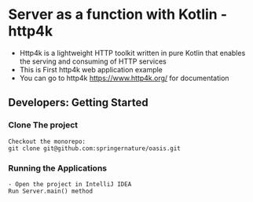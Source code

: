 # Server as a function with Kotlin - http4k

- Http4k is a lightweight HTTP toolkit written in pure Kotlin that enables the serving and consuming of HTTP services 
- This is First http4k web application example
- You can go to  http4k https://www.http4k.org/ for documentation

## Developers: Getting Started

### Clone The project
```
Checkout the monorepo:
git clone git@github.com:springernature/oasis.git
```

### Running the Applications
```
- Open the project in IntelliJ IDEA
Run Server.main() method

```
